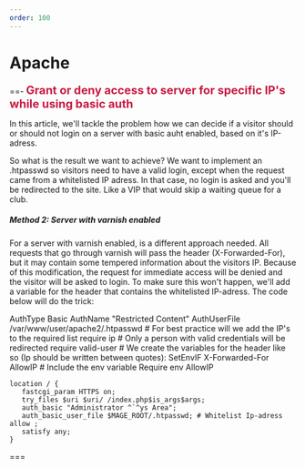 ```yaml
---
order: 100
---
```


# Apache

==- **<span style="color:#c71a42; font-size:20px;">Grant or deny access to server for specific IP's while using basic auth</span>**

In this article, we'll tackle the problem how we can decide if a visitor should or should not login on a server with basic auht enabled, based on it's IP-adress.
 
So what is the result we want to achieve? We want to implement an .htpasswd so visitors need to have a valid login, except when the request came from a whitelisted IP adress.
In that case, no login is asked and you'll be redirected to the site. Like a VIP that would skip a waiting queue for a club.

##### Method 2: Server with varnish enabled

For a server with varnish enabled, is a different approach needed. All requests that go through varnish will pass the header (X-Forwarded-For), but it may contain some tempered information about the visitors IP.
Because of this modification, the request for immediate access will be denied and the visitor will be asked to login. To make sure this won't happen, we'll add a variable for the header that contains the whitelisted IP-adress.
The code below will do the trick:

AuthType Basic AuthName "Restricted Content" AuthUserFile /var/www/user/apache2/.htpasswd # For best practice will we add the IP's to the required list require ip # Only a person with valid credentials will be redirected require valid-user # We create the variables for the header like so (Ip should be written between quotes): SetEnvIF X-Forwarded-For AllowIP # Include the env variable Require env AllowIP

```
location / {
   fastcgi_param HTTPS on; 
   try_files $uri $uri/ /index.php$is_args$args; 
   auth_basic "Administrator ^`^ys Area"; 
   auth_basic_user_file $MAGE_ROOT/.htpasswd; # Whitelist Ip-adress allow ; 
   satisfy any; 
}
```
===